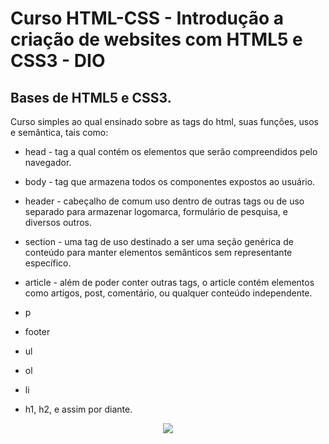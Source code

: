 # Curso HTML-CSS - Introdução a criação de websites com HTML5 e CSS3 - DIO
## Bases de HTML5 e CSS3.

Curso simples ao qual ensinado sobre as tags do html, suas funções, usos e semântica, tais como:

- head - tag a qual contém os elementos que serão compreendidos pelo navegador.

- body - tag que armazena todos os componentes expostos ao usuário.

- header - cabeçalho de comum uso dentro de outras tags ou de uso separado para armazenar logomarca, formulário de pesquisa,  e diversos outros.

- section - uma tag de uso destinado a ser uma seção genérica de conteúdo para manter elementos semânticos sem representante específico.

- article - além de poder conter outras tags, o article contém elementos como artigos, post, comentário, ou qualquer conteúdo independente.

- p

- footer

- ul

- ol

- li

- h1, h2, e assim por diante.

  

<div align="center">
    <img src="https://user-images.githubusercontent.com/58814756/155431474-8921974a-49fc-4f72-94b8-1b4eba728446.png" />
</div>
